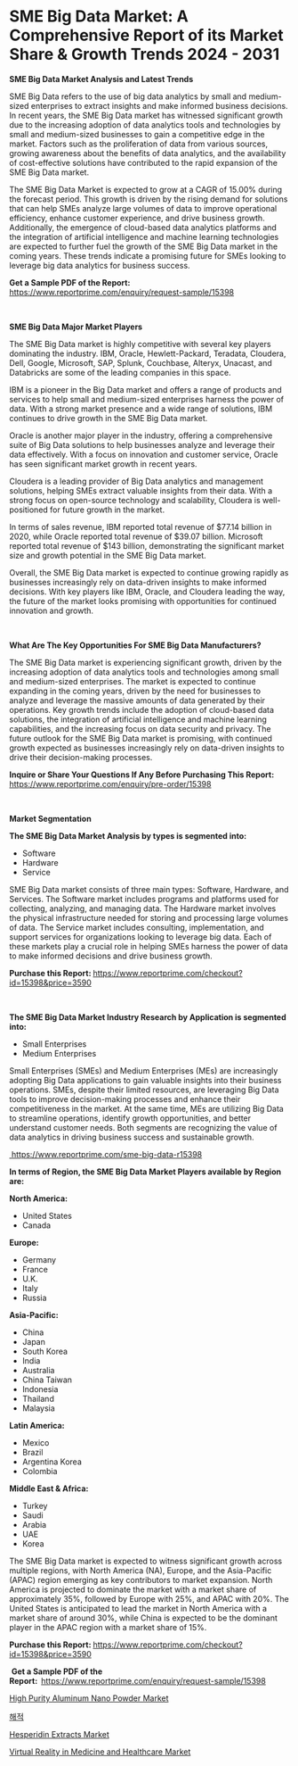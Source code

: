 <p><h1>SME Big Data Market: A Comprehensive Report of its Market Share & Growth Trends 2024 - 2031</h1></p><p><strong>SME Big Data Market Analysis and Latest Trends</strong></p>
<p><p>SME Big Data refers to the use of big data analytics by small and medium-sized enterprises to extract insights and make informed business decisions. In recent years, the SME Big Data market has witnessed significant growth due to the increasing adoption of data analytics tools and technologies by small and medium-sized businesses to gain a competitive edge in the market. Factors such as the proliferation of data from various sources, growing awareness about the benefits of data analytics, and the availability of cost-effective solutions have contributed to the rapid expansion of the SME Big Data market.</p><p>The SME Big Data Market is expected to grow at a CAGR of 15.00% during the forecast period. This growth is driven by the rising demand for solutions that can help SMEs analyze large volumes of data to improve operational efficiency, enhance customer experience, and drive business growth. Additionally, the emergence of cloud-based data analytics platforms and the integration of artificial intelligence and machine learning technologies are expected to further fuel the growth of the SME Big Data market in the coming years. These trends indicate a promising future for SMEs looking to leverage big data analytics for business success.</p></p>
<p><strong>Get a Sample PDF of the Report:&nbsp;</strong> <a href="https://www.reportprime.com/enquiry/request-sample/15398">https://www.reportprime.com/enquiry/request-sample/15398</a></p>
<p>&nbsp;</p>
<p><strong>SME Big Data Major Market Players</strong></p>
<p><p>The SME Big Data market is highly competitive with several key players dominating the industry. IBM, Oracle, Hewlett-Packard, Teradata, Cloudera, Dell, Google, Microsoft, SAP, Splunk, Couchbase, Alteryx, Unacast, and Databricks are some of the leading companies in this space.</p><p>IBM is a pioneer in the Big Data market and offers a range of products and services to help small and medium-sized enterprises harness the power of data. With a strong market presence and a wide range of solutions, IBM continues to drive growth in the SME Big Data market.</p><p>Oracle is another major player in the industry, offering a comprehensive suite of Big Data solutions to help businesses analyze and leverage their data effectively. With a focus on innovation and customer service, Oracle has seen significant market growth in recent years.</p><p>Cloudera is a leading provider of Big Data analytics and management solutions, helping SMEs extract valuable insights from their data. With a strong focus on open-source technology and scalability, Cloudera is well-positioned for future growth in the market.</p><p>In terms of sales revenue, IBM reported total revenue of $77.14 billion in 2020, while Oracle reported total revenue of $39.07 billion. Microsoft reported total revenue of $143 billion, demonstrating the significant market size and growth potential in the SME Big Data market.</p><p>Overall, the SME Big Data market is expected to continue growing rapidly as businesses increasingly rely on data-driven insights to make informed decisions. With key players like IBM, Oracle, and Cloudera leading the way, the future of the market looks promising with opportunities for continued innovation and growth.</p></p>
<p>&nbsp;</p>
<p><strong>What Are The Key Opportunities For SME Big Data Manufacturers?</strong></p>
<p><p>The SME Big Data market is experiencing significant growth, driven by the increasing adoption of data analytics tools and technologies among small and medium-sized enterprises. The market is expected to continue expanding in the coming years, driven by the need for businesses to analyze and leverage the massive amounts of data generated by their operations. Key growth trends include the adoption of cloud-based data solutions, the integration of artificial intelligence and machine learning capabilities, and the increasing focus on data security and privacy. The future outlook for the SME Big Data market is promising, with continued growth expected as businesses increasingly rely on data-driven insights to drive their decision-making processes.</p></p>
<p><strong>Inquire or Share Your Questions If Any Before Purchasing This Report:</strong> <a href="https://www.reportprime.com/enquiry/pre-order/15398">https://www.reportprime.com/enquiry/pre-order/15398</a></p>
<p>&nbsp;</p>
<p><strong>Market Segmentation</strong></p>
<p><strong>The SME Big Data Market Analysis by types is segmented into:</strong></p>
<p><ul><li>Software</li><li>Hardware</li><li>Service</li></ul></p>
<p><p>SME Big Data market consists of three main types: Software, Hardware, and Services. The Software market includes programs and platforms used for collecting, analyzing, and managing data. The Hardware market involves the physical infrastructure needed for storing and processing large volumes of data. The Service market includes consulting, implementation, and support services for organizations looking to leverage big data. Each of these markets play a crucial role in helping SMEs harness the power of data to make informed decisions and drive business growth.</p></p>
<p><strong>Purchase this Report:&nbsp;</strong><a href="https://www.reportprime.com/checkout?id=15398&price=3590">https://www.reportprime.com/checkout?id=15398&price=3590</a></p>
<p>&nbsp;</p>
<p><strong>The SME Big Data Market Industry Research by Application is segmented into:</strong></p>
<p><ul><li>Small Enterprises</li><li>Medium Enterprises</li></ul></p>
<p><p>Small Enterprises (SMEs) and Medium Enterprises (MEs) are increasingly adopting Big Data applications to gain valuable insights into their business operations. SMEs, despite their limited resources, are leveraging Big Data tools to improve decision-making processes and enhance their competitiveness in the market. At the same time, MEs are utilizing Big Data to streamline operations, identify growth opportunities, and better understand customer needs. Both segments are recognizing the value of data analytics in driving business success and sustainable growth.</p></p>
<p><a href="https://www.reportprime.com/sme-big-data-r15398">&nbsp;https://www.reportprime.com/sme-big-data-r15398</a></p>
<p><strong>In terms of Region, the SME Big Data Market Players available by Region are:</strong></p>
<p>
    <p> <strong> North America: </strong>
        <ul>
            <li>United States</li>
            <li>Canada</li>
        </ul>
        </p> 
    <p> <strong> Europe: </strong>
        <ul>
            <li>Germany</li>
            <li>France</li>
            <li>U.K.</li>
            <li>Italy</li>
            <li>Russia</li>
        </ul>
        </p> 
    <p> <strong> Asia-Pacific: </strong>
        <ul>
            <li>China</li>
            <li>Japan</li>
            <li>South Korea</li>
            <li>India</li>
            <li>Australia</li>
            <li>China Taiwan</li>
            <li>Indonesia</li>
            <li>Thailand</li>
            <li>Malaysia</li>
        </ul>
        </p> 
    <p> <strong> Latin America: </strong>
        <ul>
            <li>Mexico</li>
            <li>Brazil</li>
            <li>Argentina Korea</li>
            <li>Colombia</li>
        </ul>
        </p> 
    <p> <strong> Middle East & Africa: </strong>
        <ul>
            <li>Turkey</li>
            <li>Saudi</li>
            <li>Arabia</li>
            <li>UAE</li>
            <li>Korea</li>
        </ul>
    </p>
    </p>
<p><p>The SME Big Data market is expected to witness significant growth across multiple regions, with North America (NA), Europe, and the Asia-Pacific (APAC) region emerging as key contributors to market expansion. North America is projected to dominate the market with a market share of approximately 35%, followed by Europe with 25%, and APAC with 20%. The United States is anticipated to lead the market in North America with a market share of around 30%, while China is expected to be the dominant player in the APAC region with a market share of 15%.</p></p>
<p><strong>Purchase this Report: </strong><a href="https://www.reportprime.com/checkout?id=15398&price=3590">https://www.reportprime.com/checkout?id=15398&price=3590</a></p>
<p>&nbsp;<strong>Get a Sample PDF of the Report:&nbsp;&nbsp;</strong><a href="https://www.reportprime.com/enquiry/request-sample/15398">https://www.reportprime.com/enquiry/request-sample/15398</a></p>
<p><strong></strong></p>
<p><p><a href="https://www.linkedin.com/pulse/high-purity-aluminum-nano-powder-market-dynamics-2024-2031-iiq0e?trackingId=DBhQK75E9cBtTNg478%2BTQg%3D%3D">High Purity Aluminum Nano Powder Market</a></p><p><a href="https://github.com/laholand/Market-Research-Report-List-3/blob/main/433501223506.md">해적</a></p><p><a href="https://www.linkedin.com/pulse/decoding-hesperidin-extracts-market-deep-dive-latest-trends-cbkpe?trackingId=AdrAatsvUbljqVZDpfaiEQ%3D%3D">Hesperidin Extracts Market</a></p><p><a href="https://github.com/JameTravis/Market-Research-Report-List-4/blob/main/virtual-reality-in-medicine-and-healthcare-market.md">Virtual Reality in Medicine and Healthcare Market</a></p></p>